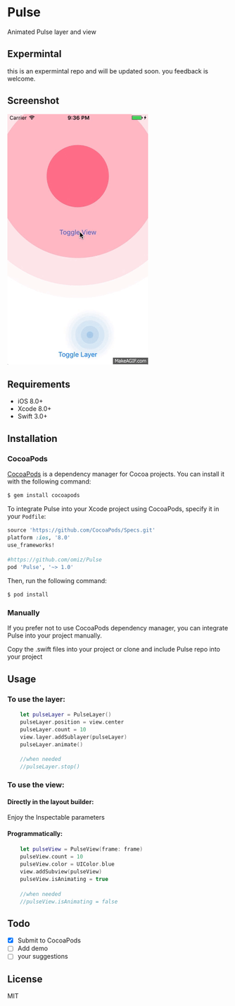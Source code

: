 # Pulse
Animated Pulse layer and view

## Expermintal
this is an expermintal repo and will be updated soon. you feedback is welcome.

## Screenshot
![Alt text](/screenshot/image.gif?raw=true "demo")

## Requirements

- iOS 8.0+
- Xcode 8.0+
- Swift 3.0+

## Installation

### CocoaPods

[CocoaPods](http://cocoapods.org) is a dependency manager for Cocoa projects. You can install it with the following command:

```bash
$ gem install cocoapods
```

To integrate Pulse into your Xcode project using CocoaPods, specify it in your `Podfile`:

```ruby
source 'https://github.com/CocoaPods/Specs.git'
platform :ios, '8.0'
use_frameworks!

#https://github.com/omiz/Pulse
pod 'Pulse', '~> 1.0'
```

Then, run the following command:

```bash
$ pod install
```

### Manually

If you prefer not to use CocoaPods dependency manager, you can integrate Pulse into your project manually.

Copy the .swift files into your project or clone and include Pulse repo into your project

## Usage
### To use the layer:

```swift
    let pulseLayer = PulseLayer()
    pulseLayer.position = view.center
    pulseLayer.count = 10
    view.layer.addSublayer(pulseLayer)
    pulseLayer.animate()
    
    //when needed
    //pulseLayer.stop()
```

### To use the view:

#### Directly in the layout builder:
Enjoy the Inspectable parameters

#### Programmatically:

```swift
    let pulseView = PulseView(frame: frame)
    pulseView.count = 10
    pulseView.color = UIColor.blue
    view.addSubview(pulseView)
    pulseView.isAnimating = true
    
    //when needed
    //pulseView.isAnimating = false
```

## Todo
- [x] Submit to CocoaPods
- [ ] Add demo
- [ ] your suggestions

## License

MIT
